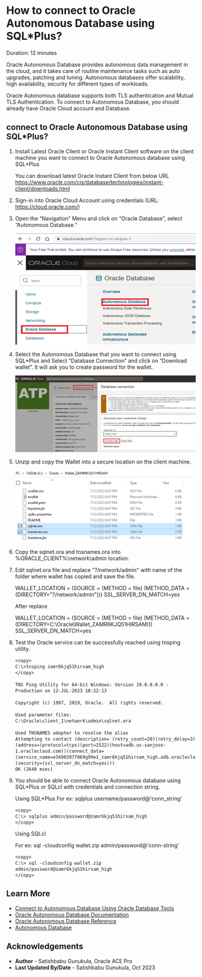 # How to connect to Oracle Autonomous Database using SQL*Plus?

Duration: 12 minutes

Oracle Autonomous Database provides autonomous data management in the cloud, and it takes care of routine maintenance tasks such as auto upgrades, patching and tuning. Autonomous databases offer scalability, high availability, security for different types of workloads. 

Oracle Autonomous database supports both TLS authentication and Mutual TLS Authentication. To connect to Autonomous Database, you should already have Oracle Cloud account and Database.  

## connect to Oracle Autonomous Database using SQL*Plus?

1.	Install Latest Oracle Client or Oracle Instant Client software on the client machine you want to connect to Oracle Autonomous database using SQL*Plus 

	You can download latest Oracle Instant Client from below URL 
	https://www.oracle.com/cis/database/technologies/instant-client/downloads.html

2.	Sign-in into Oracle Cloud Account using credentials (URL: https://cloud.oracle.com/)

3. Open the “Navigation” Menu and click on “Oracle Database”, select “Autonomous Database.”

    ![ Autonomous Database](images/pic3-adb-navigation.png)

4. Select the Autonomous Database that you want to connect using SQL*Plus and Select “Database Connection” and click on “Download wallet”. It will ask you to create password for the wallet. 

    ![ Download Wallet](images/pic4-db-connection.png)

5. Unzip and copy the Wallet into a secure location on the client machine. 

    ![ Copy Wallet](images/pic5-dbwallet.png)

6. Copy the sqlnet.ora and tnsnames.ora into %ORACLE_CLIENT%\network\admin location.

7. Edit sqlnet.ora file and replace "?/network/admin" with name of the folder where wallet has copied and save the file.

	WALLET\_LOCATION = (SOURCE = (METHOD = file) (METHOD\_DATA = (DIRECTORY="?/network/admin")))
	SSL\_SERVER\_DN\_MATCH=yes

	After replace

	WALLET\_LOCATION = (SOURCE = (METHOD = file) (METHOD\_DATA = (DIRECTORY=C:\Oracle\Wallet\_ZAMR6KJQ51HIRSAM)))
	SSL\_SERVER\_DN\_MATCH=yes


8. Test the Oracle service can be successfully reached using tnsping utility.

	```
	<copy>
	C:\>tnsping zamr6kjq51hirsam_high
	</copy>
	
	TNS Ping Utility for 64-bit Windows: Version 19.0.0.0.0 - Production on 12-JUL-2023 18:22:13

	Copyright (c) 1997, 2019, Oracle.  All rights reserved.

	Used parameter files:
	C:\Oracle\client_1\network\admin\sqlnet.ora

	Used TNSNAMES adapter to resolve the alias
	Attempting to contact (description= (retry_count=20)(retry_delay=3)(address=(protocol=tcps)(port=1522)(host=adb.us-sanjose-1.oraclecloud.com))(connect_data=(service_name=e3498397f869g99e1_zamr6kjq51hirsam_high.adb.oraclecloud.com))(security=(ssl_server_dn_match=yes)))
	OK (2640 msec)
	```

9. You should be able to connect Oracle Autonomous database using SQL*Plus or SQLcl with credentials and connection string.

	Using SQL*Plus
	For ex: sqlplus username/password@'conn_string'

	```
	<copy>
	C:\> sqlplus admin/password@zamr6kjq51hirsam_high
	</copy>
	```

	Using SQLcl

	For ex: sql -cloudconfig wallet.zip admin/password@'conn-string' 
	```
	<copy>
	C:\> sql -cloudconfig wallet.zip admin/password@zamr6kjq51hirsam_high
	</copy>
	```
## Learn More

* [Connect to Autonomous Database Using Oracle Database Tools](https://docs.oracle.com/en/cloud/paas/autonomous-database/adbsa/connect-tools.html#GUID-CF6C7E1B-D0D4-4641-BADA-5C57DEA7C73B)
* [Oracle Autonomous Database Documentation](https://docs.oracle.com/en/cloud/paas/autonomous-database/shared/index.html)
* [Oracle Autonomous Database Reference](https://www.oracleracexpert.com/search/label/Autonomous%20Database)
* [Autonomous Database](https://www.oracle.com/autonomous-database/)

## Acknowledgements

* **Author** - Satishbabu Gunukula, Oracle ACE Pro
* **Last Updated By/Date** - Satishbabu Gunukula,  Oct 2023